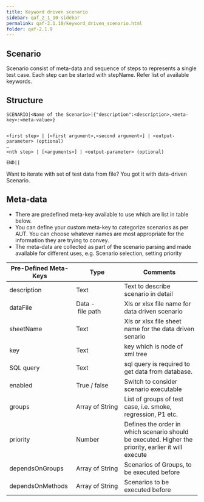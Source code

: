 ```yaml
---
title: Keyword driven scenario
sidebar: qaf_2_1_10-sidebar
permalink: qaf-2.1.10/keyword_driven_scenario.html
folder: qaf-2.1.9
---
```


## Scenario

Scenario consist of meta-data and sequence of steps to represents a single test case. Each step can be started with stepName. Refer list of available keywords.

## Structure

```
SCENARIO|<Name of the Scenario>|{"description":<description>,<meta-key>:<meta-value>}
 
 
<first step> | [<first argument>,<second argument>] | <output-parameter> (optional)
…
<nth step> | [<arguments>] | <output-parameter> (optional)
 
END||
```

Want to iterate with set of test data from file? You got it with data-driven Scenario.

## Meta-data

* There are predefined meta-key available to use which are list in table below.
* You can define your custom meta-key to categorize scenarios as per AUT. You can choose whatever names are most appropriate for the information they are trying to convey.
* The meta-data are collected as part of the scenario parsing and made available for different uses, e.g. Scenario selection, setting priority

| Pre-Defined Meta-Keys | Type | Comments |
|-------|--------|---------|
| description | Text | Text to describe scenario in detail |
| dataFile | Data&nbsp;-&nbsp;file&nbsp;path | Xls or xlsx  file name for data driven scenario
| sheetName | Text | Xls or xlsx file sheet name for the data driven senario
| key | Text | key which is node of xml tree 
| SQL query | Text | sql query is required to get data from database.
| enabled | True&nbsp;/&nbsp;false | Switch to consider scenario executable
| groups | Array&nbsp;of&nbsp;String | List of groups of test case, i.e. smoke, regression, P1 etc.
| priority | Number | Defines the order in which scenario should be executed. Higher the priority, earlier it will execute
| dependsOnGroups | Array&nbsp;of&nbsp;String | Scenarios of Groups, to be executed before
| dependsOnMethods | Array&nbsp;of&nbsp;String | Scenarios to be executed before


